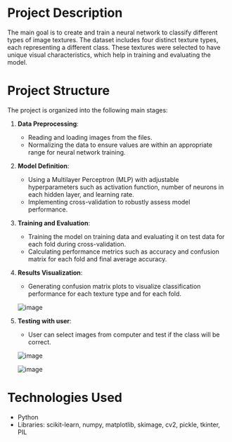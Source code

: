# Project Description

The main goal is to create and train a neural network to classify different types of image textures. The dataset includes four distinct texture types, each representing a different class. These textures were selected to have unique visual characteristics, which help in training and evaluating the model.

# Project Structure

The project is organized into the following main stages:

1. **Data Preprocessing**:

   - Reading and loading images from the files.
   - Normalizing the data to ensure values are within an appropriate range for neural network training.

2. **Model Definition**:

   - Using a Multilayer Perceptron (MLP) with adjustable hyperparameters such as activation function, number of neurons in each hidden layer, and learning rate.
   - Implementing cross-validation to robustly assess model performance.

3. **Training and Evaluation**:

   - Training the model on training data and evaluating it on test data for each fold during cross-validation.
   - Calculating performance metrics such as accuracy and confusion matrix for each fold and final average accuracy.

4. **Results Visualization**:

   - Generating confusion matrix plots to visualize classification performance for each texture type and for each fold.

   ![image](https://github.com/user-attachments/assets/ea8358a5-e16f-48aa-a9f5-af2e3516693e)

5. **Testing with user**:
   - User can select images from computer and test if the class will be correct.

   ![image](https://github.com/user-attachments/assets/8183bbac-531e-4397-ae2a-6e947c77be9b)

   ![image](https://github.com/user-attachments/assets/523298e3-8b22-4cda-bf7c-38b8b1de1c4c)

# Technologies Used

- Python
- Libraries: scikit-learn, numpy, matplotlib, skimage, cv2, pickle, tkinter, PIL


